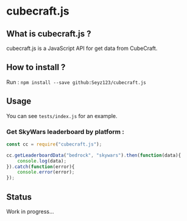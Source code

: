# cubecraft.js
## What is cubecraft.js ?
cubecraft.js is a JavaScript API for get data from CubeCraft.

## How to install ?
Run :
`npm install --save github:Seyz123/cubecraft.js`

## Usage
You can see `tests/index.js` for an example.
### Get SkyWars leaderboard by platform :
```js
const cc = require("cubecraft.js");

cc.getLeaderboardData("bedrock", "skywars").then(function(data){
	console.log(data);
}).catch(function(error){
	console.error(error);
});
```

## Status
Work in progress...
